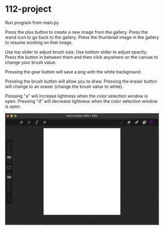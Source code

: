 # 112-project
 
Run program from main.py

Press the plus button to create a new image from the gallery.
Press the wand icon to go back to the gallery.
Press the thumbnail image in the gallery to resume working on that image.
 
Use top slider to adjust brush size.
Use bottom slider to adjust opacity.
Press the button in between them and then click anywhere on the canvas to change your brush value.

Pressing the gear button will save a png with the white background.

Pressing the brush button will allow you to draw.
Pressing the eraser button will change to an eraser (change the brush value to white).

Pressing "a" will increase lightness when the color selection window is open.
Pressing "d" will decrease lightness when the color selection window is open.

![Preview of Application](https://github.com/olliearrison/112-project/blob/main/image.png)
